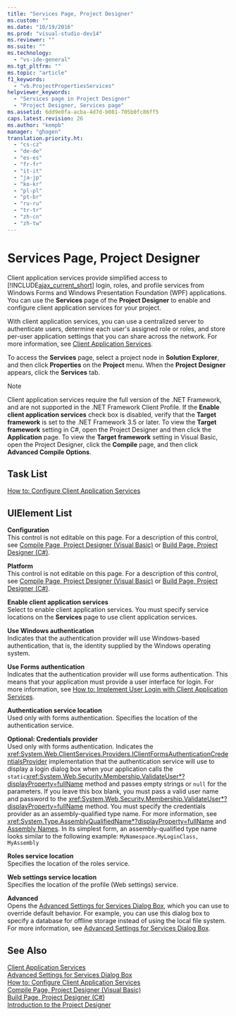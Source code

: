 ```yaml
---
title: "Services Page, Project Designer"
ms.custom: ""
ms.date: "10/19/2016"
ms.prod: "visual-studio-dev14"
ms.reviewer: ""
ms.suite: ""
ms.technology: 
  - "vs-ide-general"
ms.tgt_pltfrm: ""
ms.topic: "article"
f1_keywords: 
  - "vb.ProjectPropertiesServices"
helpviewer_keywords: 
  - "Services page in Project Designer"
  - "Project Designer, Services page"
ms.assetid: 6dd9e0fa-acba-4d7d-b081-705b0fc86ff5
caps.latest.revision: 26
ms.author: "kempb"
manager: "ghogen"
translation.priority.ht: 
  - "cs-cz"
  - "de-de"
  - "es-es"
  - "fr-fr"
  - "it-it"
  - "ja-jp"
  - "ko-kr"
  - "pl-pl"
  - "pt-br"
  - "ru-ru"
  - "tr-tr"
  - "zh-cn"
  - "zh-tw"
---
```

# Services Page, Project Designer
Client application services provide simplified access to [!INCLUDE[ajax_current_short](../../ide/reference/includes/ajax_current_short_md.md)] login, roles, and profile services from Windows Forms and Windows Presentation Foundation (WPF) applications. You can use the **Services** page of the **Project Designer** to enable and configure client application services for your project.  
  
 With client application services, you can use a centralized server to authenticate users, determine each user's assigned role or roles, and store per-user application settings that you can share across the network. For more information, see [Client Application Services](../Topic/Client%20Application%20Services.md).  
  
 To access the **Services** page, select a project node in **Solution Explorer**, and then click **Properties** on the **Project** menu. When the **Project Designer** appears, click the **Services** tab.  
  
> [!NOTE]
>  Client application services require the full version of the .NET Framework, and are not supported in the .NET Framework Client Profile. If the **Enable client application services** check box is disabled, verify that the **Target framework** is set to the .NET Framework 3.5 or later. To view the **Target framework** setting in C#, open the Project Designer and then click the **Application** page. To view the **Target framework** setting in Visual Basic, open the Project Designer, click the **Compile** page, and then click **Advanced Compile Options**.  
  
## Task List  
 [How to: Configure Client Application Services](../Topic/How%20to:%20Configure%20Client%20Application%20Services.md)  
  
## UIElement List  
 **Configuration**  
 This control is not editable on this page. For a description of this control, see [Compile Page, Project Designer (Visual Basic)](../../ide/reference/compile-page--project-designer--visual-basic-.md) or [Build Page, Project Designer (C#)](../../ide/reference/build-page--project-designer--csharp-.md).  
  
 **Platform**  
 This control is not editable on this page. For a description of this control, see [Compile Page, Project Designer (Visual Basic)](../../ide/reference/compile-page--project-designer--visual-basic-.md) or [Build Page, Project Designer (C#)](../../ide/reference/build-page--project-designer--csharp-.md).  
  
 **Enable client application services**  
 Select to enable client application services. You must specify service locations on the **Services** page to use client application services.  
  
 **Use Windows authentication**  
 Indicates that the authentication provider will use Windows-based authentication, that is, the identity supplied by the Windows operating system.  
  
 **Use Forms authentication**  
 Indicates that the authentication provider will use forms authentication. This means that your application must provide a user interface for login. For more information, see [How to: Implement User Login with Client Application Services](../Topic/How%20to:%20Implement%20User%20Login%20with%20Client%20Application%20Services.md).  
  
 **Authentication service location**  
 Used only with forms authentication. Specifies the location of the authentication service.  
  
 **Optional: Credentials provider**  
 Used only with forms authentication. Indicates the <xref:System.Web.ClientServices.Providers.IClientFormsAuthenticationCredentialsProvider> implementation that the authentication service will use to display a login dialog box when your application calls the `static`<xref:System.Web.Security.Membership.ValidateUser*?displayProperty=fullName> method and passes empty strings or `null` for the parameters. If you leave this box blank, you must pass a valid user name and password to the <xref:System.Web.Security.Membership.ValidateUser*?displayProperty=fullName> method. You must specify the credentials provider as an assembly-qualified type name. For more information, see <xref:System.Type.AssemblyQualifiedName*?displayProperty=fullName> and [Assembly Names](../Topic/Assembly%20Names.md). In its simplest form, an assembly-qualified type name looks similar to the following example: `MyNamespace.MyLoginClass, MyAssembly`  
  
 **Roles service location**  
 Specifies the location of the roles service.  
  
 **Web settings service location**  
 Specifies the location of the profile (Web settings) service.  
  
 **Advanced**  
 Opens the [Advanced Settings for Services Dialog Box](../../ide/reference/advanced-settings-for-services-dialog-box.md), which you can use to override default behavior. For example, you can use this dialog box to specify a database for offline storage instead of using the local file system. For more information, see [Advanced Settings for Services Dialog Box](../../ide/reference/advanced-settings-for-services-dialog-box.md).  
  
## See Also  
 [Client Application Services](../Topic/Client%20Application%20Services.md)   
 [Advanced Settings for Services Dialog Box](../../ide/reference/advanced-settings-for-services-dialog-box.md)   
 [How to: Configure Client Application Services](../Topic/How%20to:%20Configure%20Client%20Application%20Services.md)   
 [Compile Page, Project Designer (Visual Basic)](../../ide/reference/compile-page--project-designer--visual-basic-.md)   
 [Build Page, Project Designer (C#)](../../ide/reference/build-page--project-designer--csharp-.md)   
 [Introduction to the Project Designer](http://msdn.microsoft.com/en-us/898dd854-c98d-430c-ba1b-a913ce3c73d7)